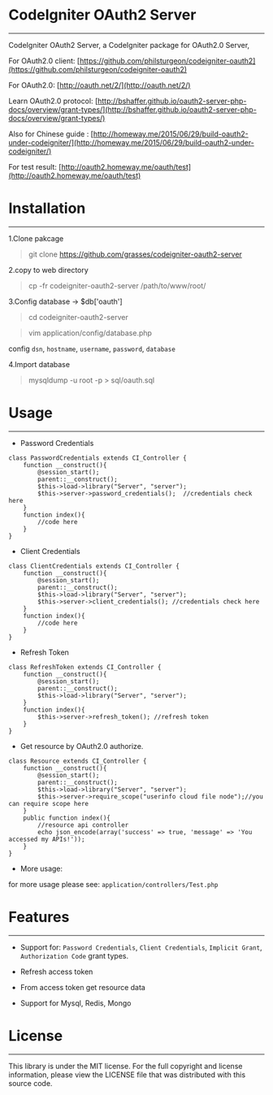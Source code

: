 # CodeIgniter OAuth2 Server

----------------

CodeIgniter OAuth2 Server, a CodeIgniter package for OAuth2.0 Server,

For OAuth2.0 client: [https://github.com/philsturgeon/codeigniter-oauth2](https://github.com/philsturgeon/codeigniter-oauth2)

For OAuth2.0: [http://oauth.net/2/](http://oauth.net/2/)

Learn OAuth2.0 protocol: [http://bshaffer.github.io/oauth2-server-php-docs/overview/grant-types/](http://bshaffer.github.io/oauth2-server-php-docs/overview/grant-types/)

Also for Chinese guide : [http://homeway.me/2015/06/29/build-oauth2-under-codeigniter/](http://homeway.me/2015/06/29/build-oauth2-under-codeigniter/)

For test result: [http://oauth2.homeway.me/oauth/test](http://oauth2.homeway.me/oauth/test)

# Installation

----------------

1.Clone pakcage

> git clone https://github.com/grasses/codeigniter-oauth2-server

2.copy to web directory

> cp -fr codeigniter-oauth2-server /path/to/www/root/

3.Config database -> $db['oauth']

> cd codeigniter-oauth2-server

> vim application/config/database.php

config `dsn`, `hostname`, `username`, `password`, `database`

4.Import database

> mysqldump -u root -p > sql/oauth.sql


# Usage

----------------

* Password Credentials

```
class PasswordCredentials extends CI_Controller {
    function __construct(){
        @session_start();
        parent::__construct();
        $this->load->library("Server", "server");
        $this->server->password_credentials();	//credentials check here
    }
    function index(){
        //code here
    }
}
```

* Client Credentials

```
class ClientCredentials extends CI_Controller {
    function __construct(){
        @session_start();
        parent::__construct();
        $this->load->library("Server", "server");
        $this->server->client_credentials(); //credentials check here
    }    
    function index(){
    	//code here
    }
}
```

* Refresh Token

```
class RefreshToken extends CI_Controller {
    function __construct(){
        @session_start();
        parent::__construct();
        $this->load->library("Server", "server");
    }    
    function index(){
        $this->server->refresh_token(); //refresh token
    }
}
```

* Get resource by OAuth2.0 authorize.

```
class Resource extends CI_Controller {
    function __construct(){
        @session_start();
        parent::__construct();
        $this->load->library("Server", "server");
    	$this->server->require_scope("userinfo cloud file node");//you can require scope here 
    }
    public function index(){
        //resource api controller
        echo json_encode(array('success' => true, 'message' => 'You accessed my APIs!'));
    }
}
```

* More usage:

for more usage please see: `application/controllers/Test.php`



# Features

----------------

* Support for: `Password Credentials`, `Client Credentials`, `Implicit Grant`, `Authorization Code` grant types.

* Refresh access token

* From access token get resource data

* Support for Mysql, Redis, Mongo


# License

----------------

This library is under the MIT license. For the full copyright and license information, please view the LICENSE file that was distributed with this source code.
